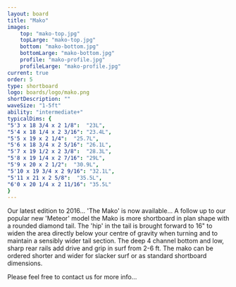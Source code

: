 ```yaml
---
layout: board
title: "Mako"
images:
    top: "mako-top.jpg"
    topLarge: "mako-top.jpg"
    bottom: "mako-bottom.jpg"
    bottomLarge: "mako-bottom.jpg"
    profile: "mako-profile.jpg"
    profileLarge: "mako-profile.jpg"
current: true
order: 5
type: shortboard
logo: boards/logo/mako.png
shortDescription: ""
waveSize: "1-5ft"
ability: "intermediate+"
typicalDims: {
"5'3 x 18 3/4 x 2 1/8":  "23L",
"5'4 x 18 1/4 x 2 3/16": "23.4L",
"5'5 x 19 x 2 1/4":  "25.7L",
"5'6 x 18 3/4 x 2 5/16": "26.1L",
"5'7 x 19 1/2 x 2 3/8":  "28.3L",
"5'8 x 19 1/4 x 2 7/16": "29L",
"5'9 x 20 x 2 1/2":  "30.9L",
"5'10 x 19 3/4 x 2 9/16": "32.1L",
"5'11 x 21 x 2 5/8":  "35.5L",
"6'0 x 20 1/4 x 2 11/16": "35.5L"
}
---
```

Our latest edition to 2016... 'The Mako' is now available...
A follow up to our popular new 'Meteor' model the Mako is more shortboard in plan shape with a rounded diamond tail.
The 'hip' in the tail is brought forward to 16" to widen the area directly below your centre of gravity when turning and to maintain a sensibly wider tail section.
The deep 4 channel bottom and low, sharp rear rails add drive and grip in surf from 2-6 ft.
The mako can be ordered shorter and wider for slacker surf or as standard shortboard dimensions.

Please feel free to contact us for more info... 